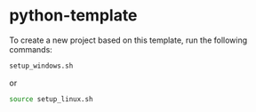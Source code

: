 # python-template

To create a new project based on this template, run the following commands:

```bash
setup_windows.sh
```
or
```bash
source setup_linux.sh
```
